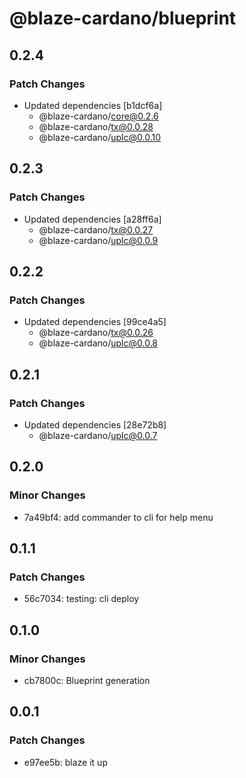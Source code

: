 # @blaze-cardano/blueprint

## 0.2.4

### Patch Changes

- Updated dependencies [b1dcf6a]
  - @blaze-cardano/core@0.2.6
  - @blaze-cardano/tx@0.0.28
  - @blaze-cardano/uplc@0.0.10

## 0.2.3

### Patch Changes

- Updated dependencies [a28ff6a]
  - @blaze-cardano/tx@0.0.27
  - @blaze-cardano/uplc@0.0.9

## 0.2.2

### Patch Changes

- Updated dependencies [99ce4a5]
  - @blaze-cardano/tx@0.0.26
  - @blaze-cardano/uplc@0.0.8

## 0.2.1

### Patch Changes

- Updated dependencies [28e72b8]
  - @blaze-cardano/uplc@0.0.7

## 0.2.0

### Minor Changes

- 7a49bf4: add commander to cli for help menu

## 0.1.1

### Patch Changes

- 56c7034: testing: cli deploy

## 0.1.0

### Minor Changes

- cb7800c: Blueprint generation

## 0.0.1

### Patch Changes

- e97ee5b: blaze it up

